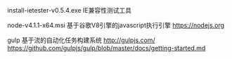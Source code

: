 install-ietester-v0.5.4.exe
	IE兼容性测试工具

node-v4.1.1-x64.msi
	基于谷歌V8引擎的javascript执行引擎
	https://nodejs.org

gulp
	基于流的自动化任务构建系统
	http://gulpjs.com/
	https://github.com/gulpjs/gulp/blob/master/docs/getting-started.md